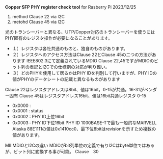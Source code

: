 **Copper SFP PHY register check tool**
for Rasberry Pi
2023/12/25

1. method Clause 22 via I2C
1. metohd Clause 45 via I2C

光のトランシーバーと異なる、UTP/Copper対応のトランシーバーを使うにはPHY固有のレジスタ操作が必要になることがあります。
* １）レジスタは各社共通のものと、独自のものがあります。
* ２）レジスタへのアクセス方法はClause 22とClause 45の二つの方法があります
IEEE802.3にて定義されているMDIO Clause 22,45ですがMDIOのビット列の表記とI2Cでの仕様例の対応が判り難い。
* ３）どのPHYを使用して居るかはPHY IDを判別して行いますが、PHY IDの値がPHYのデータシートの記載と異なるものがあります

Clause 22はレジスタアドレスは8bit、値は16bit。0-15が共通。16-31がベンダー固有
Clause 45はレジスタアドレス16bit、値は16bit共通レジスタ 0-15
- 0x0000 :
- 0x0001 : status
- 0x0002 : PHY ID上位16bit
- 0x0003 : PHY ID下位16bit
PHY ID
1000BASE-Tで最も一般的なMARVELL Alaska 88E1111の値は0x1410cc0、最下位8bitはrevisionを示すため複数の値があります。

MII MDIOとI2Cの違い
MDIOがbit列単位の定義で有りI2Cはbyte単位ではあるが、ビット列に変換する事が可能。
Clause　30
